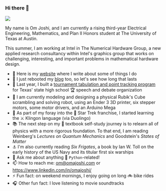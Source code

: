 ### Hi there 👋

![](https://komarev.com/ghpvc/?username=omajoshi)

My name is Om Joshi, and I am currently a rising third-year Electrical Engineering, Mathematics, and Plan II Honors student at The University of Texas at Austin.

This summer, I am working at Intel in The Numerical Hardware Group, a new applied research consultancy within Intel's graphics group that works on challenging, interesting, and important problems in mathematical hardware design.

- 🔗 Here is my [website](https://omajoshi.com/) where I write about some of things I do
- 📝 I just rebooted my [blog](https://omajoshi.com/blog/) too, so let's see how long that lasts
- 🔭 Last year, I built a [tournament tabulation and point tracking program](https://iqt.txfa.org) for Texas' state high school 🏆 speech and debate organization
- 🦾 I am currently modeling and designing a physical Rubik's Cube scrambling and solving robot, using an Ender 3 3D printer, six stepper motors, some motor drivers, and an Arduino Mega
- 🌱 As part of my foray into the 🚀 Star Trek franchise, I started learning the ⚔ Klingon language (via Duolingo)
- 📚 The next step on my 📔 textbook self-study journey is to relearn all of physics with a more rigorous foundation. To that end, I am reading Weinberg's *Lectures on Quantum Mechanics* and Goodstein's *States of Matter*
- ⚓ I'm also currently reading *Six Frigates*, a book by Ian W. Toll on the early history of the US Navy and its titular first six warships
- 💬 Ask me about anything 🐍 `Python`-related!
- 📫 How to reach me: om@omajoshi.com or https://www.linkedin.com/in/omajoshi/
- ⚡ Fun fact: on weekend mornings, I enjoy going on long 🚲 bike rides
- 🎧 Other fun fact: I love listening to movie soundtracks
